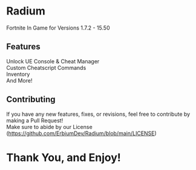 # Radium
Fortnite In Game for Versions 1.7.2 - 15.50
## Features
Unlock UE Console & Cheat Manager
<br>
Custom Cheatscript Commands
<br>
Inventory
<br>
And More!

## Contributing
If you have any new features, fixes, or revisions, feel free to contribute by making a Pull Request!
<br>
Make sure to abide by our License (https://github.com/ErbiumDev/Radium/blob/main/LICENSE)

# Thank You, and Enjoy!
